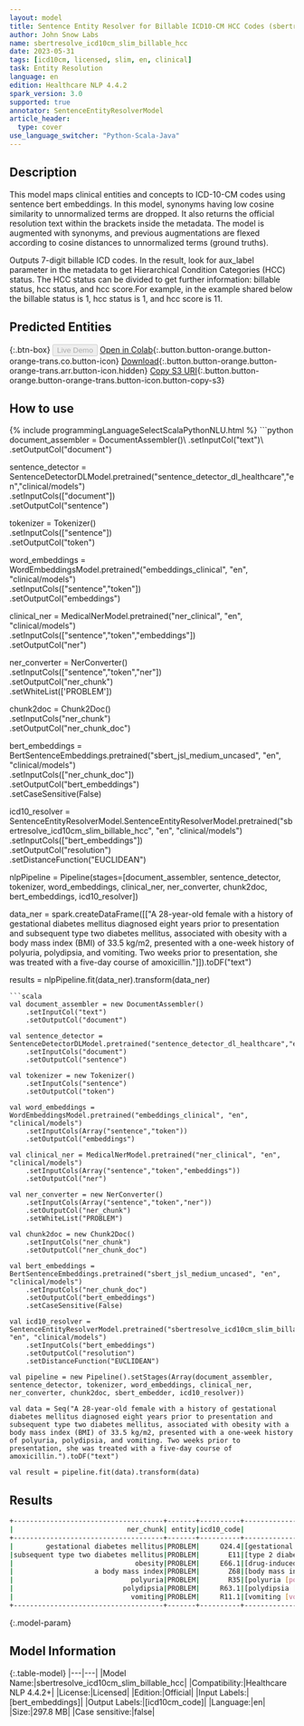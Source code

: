 ```yaml
---
layout: model
title: Sentence Entity Resolver for Billable ICD10-CM HCC Codes (sbertresolve_icd10cm_slim_billable_hcc)
author: John Snow Labs
name: sbertresolve_icd10cm_slim_billable_hcc
date: 2023-05-31
tags: [icd10cm, licensed, slim, en, clinical]
task: Entity Resolution
language: en
edition: Healthcare NLP 4.4.2
spark_version: 3.0
supported: true
annotator: SentenceEntityResolverModel
article_header:
  type: cover
use_language_switcher: "Python-Scala-Java"
---
```


## Description

This model maps clinical entities and concepts to ICD-10-CM codes using sentence bert embeddings. In this model, synonyms having low cosine similarity to unnormalized terms are dropped. It also returns the official resolution text within the brackets inside the metadata. The model is augmented with synonyms, and previous augmentations are flexed according to cosine distances to unnormalized terms (ground truths).

Outputs 7-digit billable ICD codes. In the result, look for aux_label parameter in the metadata to get Hierarchical Condition Categories (HCC) status. The HCC status can be divided to get further information: billable status, hcc status, and hcc score.For example, in the example shared below the billable status is 1, hcc status is 1, and hcc score is 11.

## Predicted Entities



{:.btn-box}
<button class="button button-orange" disabled>Live Demo</button>
[Open in Colab](https://github.com/JohnSnowLabs/spark-nlp-workshop/blob/master/tutorials/Certification_Trainings/Healthcare/24.Improved_Entity_Resolvers_in_SparkNLP_with_sBert.ipynb){:.button.button-orange.button-orange-trans.co.button-icon}
[Download](https://s3.amazonaws.com/auxdata.johnsnowlabs.com/clinical/models/sbertresolve_icd10cm_slim_billable_hcc_en_4.4.2_3.0_1685498851777.zip){:.button.button-orange.button-orange-trans.arr.button-icon.hidden}
[Copy S3 URI](s3://auxdata.johnsnowlabs.com/clinical/models/sbertresolve_icd10cm_slim_billable_hcc_en_4.4.2_3.0_1685498851777.zip){:.button.button-orange.button-orange-trans.button-icon.button-copy-s3}

## How to use



<div class="tabs-box" markdown="1">
{% include programmingLanguageSelectScalaPythonNLU.html %}
```python
document_assembler = DocumentAssembler()\
    .setInputCol("text")\
    .setOutputCol("document")

sentence_detector = SentenceDetectorDLModel.pretrained("sentence_detector_dl_healthcare","en","clinical/models")\
    .setInputCols(["document"])\
    .setOutputCol("sentence")

tokenizer = Tokenizer()\
    .setInputCols(["sentence"])\
    .setOutputCol("token")

word_embeddings = WordEmbeddingsModel.pretrained("embeddings_clinical", "en", "clinical/models")\
    .setInputCols(["sentence","token"])\
    .setOutputCol("embeddings")

clinical_ner = MedicalNerModel.pretrained("ner_clinical", "en", "clinical/models")\
    .setInputCols(["sentence","token","embeddings"])\
    .setOutputCol("ner")

ner_converter = NerConverter()\
    .setInputCols(["sentence","token","ner"])\
    .setOutputCol("ner_chunk")\
    .setWhiteList(['PROBLEM'])

chunk2doc = Chunk2Doc()\
    .setInputCols("ner_chunk")\
    .setOutputCol("ner_chunk_doc")

bert_embeddings = BertSentenceEmbeddings.pretrained("sbert_jsl_medium_uncased", "en", "clinical/models")\
    .setInputCols(["ner_chunk_doc"])\
    .setOutputCol("bert_embeddings")\
    .setCaseSensitive(False)

icd10_resolver = SentenceEntityResolverModel.SentenceEntityResolverModel.pretrained("sbertresolve_icd10cm_slim_billable_hcc", "en", "clinical/models")\
    .setInputCols(["bert_embeddings"]) \
    .setOutputCol("resolution")\
    .setDistanceFunction("EUCLIDEAN")

nlpPipeline = Pipeline(stages=[document_assembler, 
                               sentence_detector, 
                               tokenizer, 
                               word_embeddings, 
                               clinical_ner, 
                               ner_converter, 
                               chunk2doc, 
                               bert_embeddings, 
                               icd10_resolver])

data_ner = spark.createDataFrame([["A 28-year-old female with a history of gestational diabetes mellitus diagnosed eight years prior to presentation and subsequent type two diabetes mellitus, associated with obesity with a body mass index (BMI) of 33.5 kg/m2, presented with a one-week history of polyuria, polydipsia, and vomiting. Two weeks prior to presentation, she was treated with a five-day course of amoxicillin."]]).toDF("text")


results = nlpPipeline.fit(data_ner).transform(data_ner)
```
```scala
val document_assembler = new DocumentAssembler()
    .setInputCol("text")
    .setOutputCol("document")

val sentence_detector = SentenceDetectorDLModel.pretrained("sentence_detector_dl_healthcare","en","clinical/models")
    .setInputCols("document")
    .setOutputCol("sentence")

val tokenizer = new Tokenizer()
    .setInputCols("sentence")
    .setOutputCol("token")

val word_embeddings = WordEmbeddingsModel.pretrained("embeddings_clinical", "en", "clinical/models")
    .setInputCols(Array("sentence","token"))
    .setOutputCol("embeddings")

val clinical_ner = MedicalNerModel.pretrained("ner_clinical", "en", "clinical/models")
    .setInputCols(Array("sentence","token","embeddings"))
    .setOutputCol("ner")

val ner_converter = new NerConverter()
    .setInputCols(Array("sentence","token","ner"))
    .setOutputCol("ner_chunk")
    .setWhiteList("PROBLEM")

val chunk2doc = new Chunk2Doc()
    .setInputCols("ner_chunk")
    .setOutputCol("ner_chunk_doc")

val bert_embeddings = BertSentenceEmbeddings.pretrained("sbert_jsl_medium_uncased", "en", "clinical/models")
    .setInputCols("ner_chunk_doc")
    .setOutputCol("bert_embeddings")
    .setCaseSensitive(False)

val icd10_resolver = SentenceEntityResolverModel.pretrained("sbertresolve_icd10cm_slim_billable_hcc", "en", "clinical/models")
    .setInputCols("bert_embeddings")
    .setOutputCol("resolution")
    .setDistanceFunction("EUCLIDEAN")
    
val pipeline = new Pipeline().setStages(Array(document_assembler, sentence_detector, tokenizer, word_embeddings, clinical_ner, ner_converter, chunk2doc, sbert_embedder, icd10_resolver))

val data = Seq("A 28-year-old female with a history of gestational diabetes mellitus diagnosed eight years prior to presentation and subsequent type two diabetes mellitus, associated with obesity with a body mass index (BMI) of 33.5 kg/m2, presented with a one-week history of polyuria, polydipsia, and vomiting. Two weeks prior to presentation, she was treated with a five-day course of amoxicillin.").toDF("text")

val result = pipeline.fit(data).transform(data)
```
</div>

## Results

```bash
+-------------------------------------+-------+----------+---------------------------------------------------------------------------+---------------------------------------------------------------------------+
|                            ner_chunk| entity|icd10_code|                                                                resolutions|                                                                  all_codes|
+-------------------------------------+-------+----------+---------------------------------------------------------------------------+---------------------------------------------------------------------------+
|        gestational diabetes mellitus|PROBLEM|     O24.4|[gestational diabetes mellitus [gestational diabetes mellitus], gestatio...|[O24.4, O24.43, P70.2, O24.434, O24.430, O24.435, O24.41, E13, O24.13, O...|
|subsequent type two diabetes mellitus|PROBLEM|       E11|[type 2 diabetes mellitus [type 2 diabetes mellitus], type 1 diabetes me...|[E11, E10, E11.3, E11.65, E11.1, E10.3, E11.64, E11.0, E11.5, E10.59, E1...|
|                              obesity|PROBLEM|     E66.1|[drug-induced obesity [drug-induced obesity], obesity due to excess calo...|[E66.1, E66.0, E66.9, O99.210, O99.213, O99.212, E66, O99.211, E66.8, E6...|
|                    a body mass index|PROBLEM|       Z68|[body mass index [bmi] [body mass index [bmi]], body mass index [bmi] 70...|[Z68, Z68.45, Z68.4, Z68.1, Z68.2, Z68.22, Z68.21, Z68.25, Z68.43, Z68.2...|
|                             polyuria|PROBLEM|       R35|[polyuria [polyuria], biliuria [biliuria], chyluria [chyluria], anuria a...|[R35, R82.2, R82.0, R34, R80, R35.89, R35.8, R82.991, R82.4, D75.1, L68....|
|                           polydipsia|PROBLEM|     R63.1|[polydipsia [polydipsia], polymyositis [polymyositis], polyhydramnios [p...|[R63.1, M33.2, O40, F63.3, Q69, O15, K22.81, N89.7, M30.0, N47.1, D72.82...|
|                             vomiting|PROBLEM|     R11.1|[vomiting [vomiting], vomiting of newborn [vomiting of newborn], nausea ...|[R11.1, P92.0, R11, R11.12, G43.A, R11.0, R11.13, R11.14, P92.01, O21, O...|
+-------------------------------------+-------+----------+---------------------------------------------------------------------------+---------------------------------------------------------------------------+
```

{:.model-param}
## Model Information

{:.table-model}
|---|---|
|Model Name:|sbertresolve_icd10cm_slim_billable_hcc|
|Compatibility:|Healthcare NLP 4.4.2+|
|License:|Licensed|
|Edition:|Official|
|Input Labels:|[bert_embeddings]|
|Output Labels:|[icd10cm_code]|
|Language:|en|
|Size:|297.8 MB|
|Case sensitive:|false|
